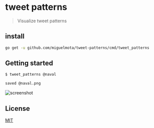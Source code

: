 # tweet patterns

> Visualize tweet patterns

## install

```bash
go get -u github.com/miguelmota/tweet-patterns/cmd/tweet_patterns
```

## Getting started

```bash
$ tweet_patterns @naval

saved @naval.png
```

![screenshot](https://user-images.githubusercontent.com/168240/59413980-809d6700-8d75-11e9-8129-8eb63cc196a2.png)

## License

[MIT](LICENSE)
